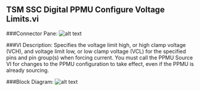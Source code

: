 ## **TSM SSC Digital PPMU Configure Voltage Limits.vi**
###Connector Pane:
![alt text](/Instrument%20Control/Digital/PPMU/TSM%20SSC%20Digital%20PPMU%20Configure%20Voltage%20Limits.vic.png "TSM SSC Digital PPMU Configure Voltage Limits.vi connector pane")

###VI Description:
Specifies the voltage limit high, or high clamp voltage (VCH), and voltage limit low, or low clamp voltage (VCL) for the specified pins and pin group(s) when forcing current. You must call the PPMU Source VI for changes to the PPMU configuration to take effect, even if the PPMU is already sourcing.

###Block Diagram:
![alt text](/Instrument%20Control/Digital/PPMU/TSM%20SSC%20Digital%20PPMU%20Configure%20Voltage%20Limits.vid.png "TSM SSC Digital PPMU Configure Voltage Limits.vi block diagram")
